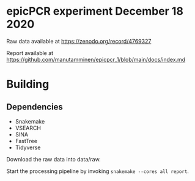 # epicPCR experiment December 18 2020 

Raw data available at https://zenodo.org/record/4769327

Report available at https://github.com/manutamminen/epicpcr_1/blob/main/docs/index.md

# Building

## Dependencies

- Snakemake
- VSEARCH
- SINA
- FastTree
- Tidyverse

Download the raw data into data/raw.

Start the processing pipeline by invoking `snakemake --cores all report`.



